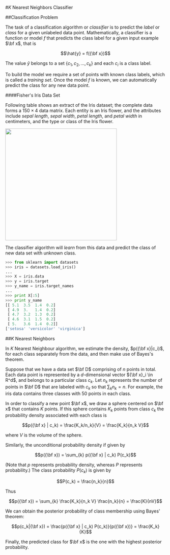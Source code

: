 #_K_ Nearest  Neighbors Classifier

##Classification Problem

The task of a classification algorithm or _classifier_ is to predict the _label_ or _class_ for a given unlabeled data point. Mathematically, a classifier is a function or model $f$ that predicts the class label  for a given input example $\bf x$, that is

$$\hat{y} = f({\bf x})$$

The value $\hat{y}$ belongs to a set $\{c_1,c_2,...,c_k\}$ and each $c_i$ is a class label.

To build the model we require a set of points with known class labels, which is called a _training set_. Once the model $f$ is known, we can automatically predict the class for any new data point.

####Fisher's Iris Data Set

Following table shows an extract of the Iris dataset; the complete data forms a $150\times 4$ data matrix. Each entity is an Iris flower, and the attributes include _sepal length_, _sepal width_, _petal length_, and _petal width_ in centimeters, and the type or class of the Iris flower.

<img src="imgs/iris_data_table.png" width=350/>

The classifier algorithm will _learn_ from this data and predict the class of new data set with unknown class.

```python
>>> from sklearn import datasets
>>> iris = datasets.load_iris()
...
>>> X = iris.data
>>> y = iris.target
>>> y_name = iris.target_names
...
>>> print X[:5]
>>> print y_name
[[ 5.1  3.5  1.4  0.2]
 [ 4.9  3.   1.4  0.2]
 [ 4.7  3.2  1.3  0.2]
 [ 4.6  3.1  1.5  0.2]
 [ 5.   3.6  1.4  0.2]]
['setosa' 'versicolor' 'virginica']
```

##_K_ Nearest  Neighbors

In _K_ Nearest Neighbour algorithm, we estimate the density, $p({\bf x}|c_i)$, for each class separately from the data, and then make use of Bayes's theorem.

Suppose that we have a data set $\bf D$ comprising of $n$ points in total. Each data point is represented by a $d$-dimensional vector ${\bf x}_i \in R^d$, and belongs to a particular class $c_k$. Let $n_k$ represents the number of points in $\bf D$ that are labeled with $c_k$ so that $\sum_k n_k = n$. For example, the iris data contains three classes with $50$ points in each class.

In order to classify a new point $\bf x$, we draw a sphere centered on $\bf x$ that contains $K$ points. If this sphere contains $K_k$ points from class $c_k$ the probability density associated with each class is

$$p({\bf x} | c_k) = \frac{K_k/n_k}{V} = \frac{K_k}{n_k V}$$

where $V$ is the volume of the sphere.

Similarly, the unconditional probability density if given by

$$p({\bf x}) = \sum_{k} p({\bf x} | c_k) P(c_k)$$

(Note that $p$ represents probability density, whereas $P$ represents probability.) The class probability $P(c_k)$ is given by

$$P(c_k) = \frac{n_k}{n}$$

Thus

$$p({\bf x}) = \sum_{k} \frac{K_k}{n_k V} \frac{n_k}{n} = \frac{K}{nV}$$

We can obtain the posterior probability of class membership using Bayes' theorem:

$$p(c_k|{\bf x}) = \frac{p({\bf x} | c_k) P(c_k)}{p({\bf x})} = \frac{K_k}{K}$$

Finally, the predicted class for $\bf x$ is the one with the highest posterior probability.

```python

```
